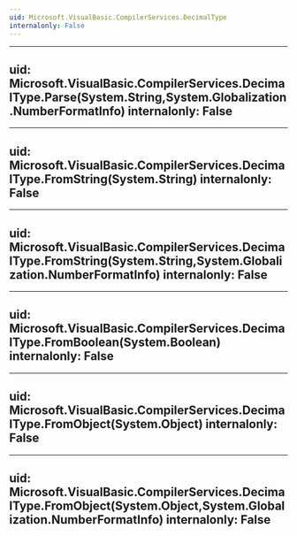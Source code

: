 ```yaml
---
uid: Microsoft.VisualBasic.CompilerServices.DecimalType
internalonly: False
---
```


---
uid: Microsoft.VisualBasic.CompilerServices.DecimalType.Parse(System.String,System.Globalization.NumberFormatInfo)
internalonly: False
---

---
uid: Microsoft.VisualBasic.CompilerServices.DecimalType.FromString(System.String)
internalonly: False
---

---
uid: Microsoft.VisualBasic.CompilerServices.DecimalType.FromString(System.String,System.Globalization.NumberFormatInfo)
internalonly: False
---

---
uid: Microsoft.VisualBasic.CompilerServices.DecimalType.FromBoolean(System.Boolean)
internalonly: False
---

---
uid: Microsoft.VisualBasic.CompilerServices.DecimalType.FromObject(System.Object)
internalonly: False
---

---
uid: Microsoft.VisualBasic.CompilerServices.DecimalType.FromObject(System.Object,System.Globalization.NumberFormatInfo)
internalonly: False
---
